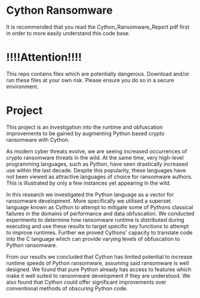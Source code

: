 # Cython Ransomware

It is recommended that you read the Cython_Ransomware_Report pdf first in order to more easily understand this code base.

# !!!!Attention!!!!

This repo contains files which are potentially dangerous. Download and/or run these files  at your own risk. Please ensure you do so in a secure environment.

# Project

This project is an investigation into the runtime and obfuscation improvements to be gained by augmenting Python based crypto ransomware with Cython.

As modern cyber threats evolve, we are seeing increased occurrences of crypto ransomware threats in the wild. At the same time, very high-level programming languages, such as Python, have seen drastically increased use within the last decade. Despite this popularity, these languages have not been viewed as attractive languages of choice for ransomware authors. This is illustrated by only a few instances yet appearing in the wild.  

In this research we investigated the Python language as a vector for ransomware development. More specifically we utilised a superset language known as Cython to attempt to mitigate some of Pythons classical failures in the domains of performance and data obfuscation. We conducted experiments to determine how ransomware runtime is distributed during executing and use these results to target specific key functions to attempt to improve runtimes. Further we proved Cythons’ capacity to translate code into the C language which can provide varying levels of obfuscation to Python ransomware.  

From our results we concluded that Cython has limited potential to increase runtime speeds of Python ransomware, assuming said ransomware is well designed. We found that pure Python already has access to features which make it well suited to ransomware development if they are understood. We also found that Cython could offer significant improvements over conventional methods of obscuring Python code.
